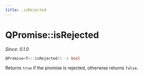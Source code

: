 ```yaml
---
title: .isRejected
---
```


# QPromise::isRejected

*Since: 0.1.0*

```cpp
QPromise<T>::isRejected() -> bool
```

Returns `true` if the promise is rejected, otherwise returns `false`.


